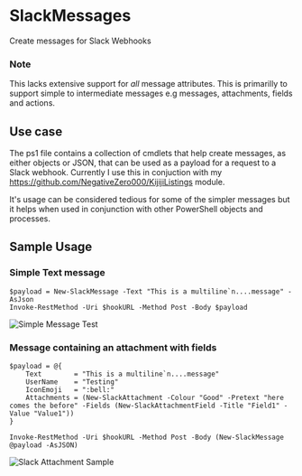 # SlackMessages
Create messages for Slack Webhooks

### Note
This lacks extensive support for _all_ message attributes. This is primarilly to support simple to intermediate messages e.g messages, attachments, fields and actions.

## Use case

The ps1 file contains a collection of cmdlets that help create messages, as either objects or JSON, that can be used as a payload for a request to a Slack webhook. Currently I use this in conjuction with my https://github.com/NegativeZero000/KijijiListings module. 

It's usage can be considered tedious for some of the simpler messages but it helps when used in conjunction with other PowerShell objects and processes. 

## Sample Usage

### Simple Text message

    $payload = New-SlackMessage -Text "This is a multiline`n....message" -AsJson
    Invoke-RestMethod -Uri $hookURL -Method Post -Body $payload
    
   ![Simple Message Test](https://user-images.githubusercontent.com/14927596/35451828-83f28b66-0292-11e8-9f9a-4740571a13f5.png)


### Message containing an attachment with fields
    
    $payload = @{
        Text        = "This is a multiline`n....message" 
        UserName    = "Testing" 
        IconEmoji   = ":bell:" 
        Attachments = (New-SlackAttachment -Colour "Good" -Pretext "here comes the before" -Fields (New-SlackAttachmentField -Title "Field1" -Value "Value1"))
    }

    Invoke-RestMethod -Uri $hookURL -Method Post -Body (New-SlackMessage @payload -AsJSON)

   ![Slack Attachment Sample](https://user-images.githubusercontent.com/14927596/35451664-041a447e-0292-11e8-8e92-07d3ed7adb85.png)

    
    
